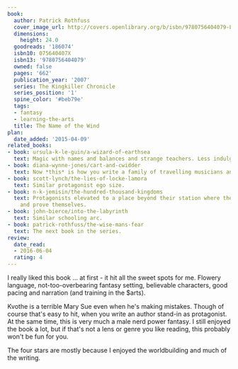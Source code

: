 ```yaml
---
book:
  author: Patrick Rothfuss
  cover_image_url: http://covers.openlibrary.org/b/isbn/9780756404079-L.jpg
  dimensions:
    height: 24.0
  goodreads: '186074'
  isbn10: 075640407X
  isbn13: '9780756404079'
  owned: false
  pages: '662'
  publication_year: '2007'
  series: The Kingkiller Chronicle
  series_position: '1'
  spine_color: '#beb79e'
  tags:
  - fantasy
  - learning-the-arts
  title: The Name of the Wind
plan:
  date_added: '2015-04-09'
related_books:
- book: ursula-k-le-guin/a-wizard-of-earthsea
  text: Magic with names and balances and strange teachers. Less indulgent.
- book: diana-wynne-jones/cart-and-cwidder
  text: Now *this* is how you write a family of travelling musicians and performers.
- book: scott-lynch/the-lies-of-locke-lamora
  text: Similar protagonist ego size.
- book: n-k-jemisin/the-hundred-thousand-kingdoms
  text: Protagonists elevated to a place beyond their station where they have to learn
    and prove themselves.
- book: john-bierce/into-the-labyrinth
  text: Similar schooling arc.
- book: patrick-rothfuss/the-wise-mans-fear
  text: The next book in the series.
review:
  date_read:
  - 2016-06-04
  rating: 4
---
```


I really liked this book … at first - it hit all the sweet spots for me. Flowery language, not-too-overbearing fantasy
setting, believable characters, good pacing and narration (and training in the $arts).

Kvothe is a terrible Mary Sue even when he's making mistakes. Though of course that's easy to hit, when you write an
author stand-in as protagonist.  At the same time, this is very much a male nerd power fantasy. I still enjoyed the book
a lot, but if that's not a lens or genre you like reading, this probably won't be fun for you.

The four stars are mostly because I enjoyed the worldbuilding and much of the writing.
